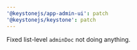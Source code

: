 ```yaml
---
'@keystonejs/app-admin-ui': patch
'@keystonejs/keystone': patch
---
```


Fixed list-level `adminDoc` not doing anything.
